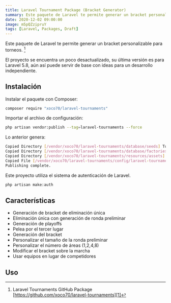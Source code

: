 ```yaml
---
title: Laravel Tournament Package (Bracket Generator)
summary: Este paquete de Laravel te permite generar un bracket personalizable para torneos.
date: 2020-12-02 09:00:00
image: m5pQZzipruY
tags: [Laravel, Packages, Draft]
---
```


Este paquete de Laravel te permite generar un bracket personalizable para torneos. [^1]

El proyecto se encuentra un poco desactualizado, su última versión es para Laravel 5.8, aún así puede servir de base con ideas para un desarrollo independiente. 

## Instalación

Instalar el paquete con Composer:
```bash
composer require "xoco70/laravel-tournaments"
```

Importar el archivo de configuración:
```bash
php artisan vendor:publish --tag=laravel-tournaments --force
```

Lo anterior genera:
```bash
Copied Directory [/vendor/xoco70/laravel-tournaments/database/seeds] To [/database/seeds]
Copied Directory [/vendor/xoco70/laravel-tournaments/database/factories] To [/database/factories]
Copied Directory [/vendor/xoco70/laravel-tournaments/resources/assets] To [/public/vendor/laravel-tournaments]
Copied File [/vendor/xoco70/laravel-tournaments/config/laravel-tournaments.php] To [/config/laravel-tournaments.php]
Publishing complete.
```

Este proyecto utiliza el sistema de autenticación de Laravel.
```bash
php artisan make:auth
```

## Características

- Generación de bracket de eliminación única
- Eliminación única con generación de ronda preliminar
- Generación de playoffs
- Pelea por el tercer lugar
- Generación del bracket
- Personalizar el tamaño de la ronda preliminar
- Personalizar el número de áreas (1,2,4,8)
- Modificar el bracket sobre la marcha
- Usar equipos en lugar de competidores

## Uso


[^1]:	Laravel Tournaments GitHub Package [https://github.com/xoco70/laravel-tournaments][1]

[1]:	https://github.com/xoco70/laravel-tournaments
